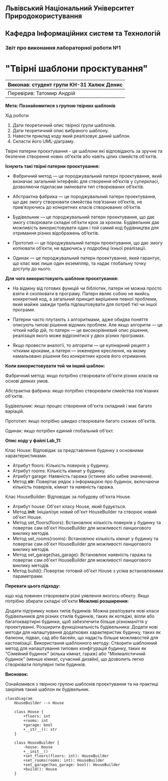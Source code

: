 ## Львівський Національний Університет Природокористування
## Кафедра Інформаційних систем та Технологій



### Звіт про виконання лабораторної роботи №1
# "Твірні шаблони проєктування"



| Виконав: студент групи КН-31 Халюк Денис |
|------------------------------------------|
| Перевірив: Татомир Андрій                |




**Мета: Познайомитися з групою твірних шаблонів**


Хід роботи

1. Дати теоретичний опис твірної групи шаблонів.
2. Дати теоретичний опис вибраного шаблону.
3. Навести приклад коду який реалізовує даний шаблон.
4. Скласти його UML-діаграму.

Твірні патерни проєктування - це шаблони які відповідають за зручне та безпечне створення нових об'єктів або навіть цілих сімейств об'єктів.

**Існують такі твірні патерни проєктування:**

- Фабричний метод — це породжувальний патерн проектування, який визначає загальний інтерфейс для створення об’єктів у суперкласі, дозволяючи підкласам змінювати тип створюваних об’єктів.

- Абстрактна фабрика — це породжувальний патерн проектування, що дає змогу створювати сімейства пов’язаних об’єктів, не прив’язуючись до конкретних класів створюваних об’єктів.

- Будівельник — це породжувальний патерн проектування, що дає змогу створювати складні об’єкти крок за кроком. Будівельник дає можливість використовувати один і той самий код будівництва для отримання різних відображень об’єктів.

- Прототип — це породжувальний патерн проектування, що дає змогу копіювати об’єкти, не вдаючись у подробиці їхньої реалізації.

- Одинак — це породжувальний патерн проектування, який гарантує, що клас має лише один екземпляр, та надає глобальну точку доступу до нього.

**Для чого використовують шаблони проєктування:**

- На відміну від готових функцій чи бібліотек, патерн не можна просто взяти й скопіювати в програму. Патерн являє собою не якийсь конкретний код, а загальний принцип вирішення певної проблеми, який майже завжди треба підлаштовувати для потреб тієї чи іншої програми.

- Патерни часто плутають з алгоритмами, адже обидва поняття описують типові рішення відомих проблем. Але якщо алгоритм — це чіткий набір дій, то патерн — це високорівневий опис рішення, реалізація якого може відрізнятися у двох різних програмах.

- Якщо провести аналогії, то алгоритм — це кулінарний рецепт з чіткими кроками, а патерн — інженерне креслення, на якому намальовано рішення без конкретних кроків його отримання.

**Коли використовувати той чи інший шаблон:**

Фабричний метод: якщо потрібно створювати об'єкти різних класів на основі деяких умов.

Абстрактна фабрика: якщо потрібно створювати сімейства пов'язаних об'єктів.

Будівельник: якщо процес створення об'єкта складний і має багато варіацій.

Прототип: якщо потрібно швидко створювати багато схожих об'єктів.

Одинак: якщо потрібен єдиний глобальний об'єкт.

**Опис коду у файлі Lab_11:**

Клас House: Відповідає за представлення будинку з основними характеристиками.
- Атрибут floors: Кількість поверхів у будинку.
- Атрибут rooms: Кількість кімнат у будинку.
- Атрибут garage: Наявність гаража (істинне або хибне значення).
- Метод __str__: Повертає рядок з інформацією про будинок, включаючи кількість поверхів, кімнат та наявність гаража.

Клас HouseBuilder: Відповідає за побудову об'єкта House.
- Атрибут house: Об'єкт класу House, який будується.
- Метод __init__: Ініціалізує новий об'єкт HouseBuilder та створює новий об'єкт House.
- Метод set_floors(floors): Встановлює кількість поверхів у будинку та повертає сам об'єкт HouseBuilder для можливості ланцюгового виклику методів.
- Метод set_rooms(rooms): Встановлює кількість кімнат у будинку та повертає сам об'єкт HouseBuilder для можливості ланцюгового виклику методів.
- Метод set_garage(has_garage): Встановлює наявність гаража та повертає сам об'єкт HouseBuilder для можливості ланцюгового виклику методів.
- Метод build(): Повертає готовий об'єкт House з усіма встановленими параметрами.

**Переваги цього підходу:**

кщо код повинен створювати різні уявлення якогось обєкту.
Якщо потрібно збирати складні об'єкти
**Можливі розширення:**

Додати підтримку нових типів будинків: Можна реалізувати нові класи будівельників для різних стилів будинків, таких як котеджі, вілли або багатоквартирні будинки, щоб забезпечити більше різноманіття у проектуванні.
Розширити функціональність будівельника: Додати нові методи для налаштування додаткових характеристик будинку, таких як балкони, підвал, сад або басейн, що надасть більше можливостей для кастомізації.
Використання шаблонного методу: Створити шаблонний метод для налаштування типових конфігурацій будинку, таких як "Сімейний будинок" (кілька кімнат, гараж) або "Мінімалістичний будинок" (менше кімнат, сучасний дизайн), що дозволить легко створювати популярні типи будинків.

**Висновок:**

Ознайомився з твірною групою шаблонів проєктування та на практиці закріпив такий шаблон як будівельник.

```mermaid
classDiagram
    HouseBuilder --> House

    class House {
        +floors: int
        +rooms: int
        +garage: bool
        +__str__(): str
    }

    class HouseBuilder {
        -house: House
        +__init__()
        +set_floors(floors: int): HouseBuilder
        +set_rooms(rooms: int): HouseBuilder
        +set_garage(has_garage: bool): HouseBuilder
        +build(): House
    }


